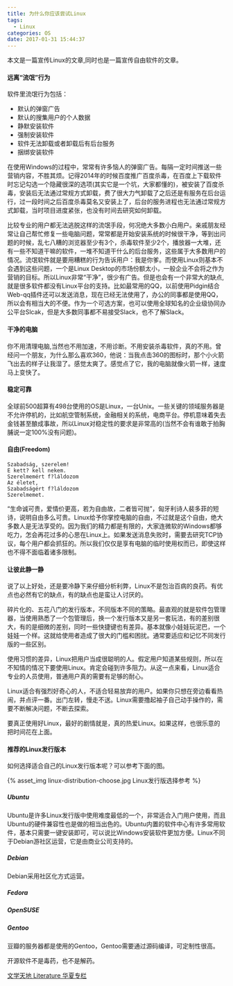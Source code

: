 ```yaml
---
title: 为什么你应该尝试Linux
tags:
  - Linux
categories: OS
date: 2017-01-31 15:44:37
---
```



本文是一篇宣传Linux的文章,同时也是一篇宣传自由软件的文章。

 <!-- more -->

#### 远离“流氓”行为

软件里流氓行为包括：

* 默认的弹窗广告
* 默认的搜集用户的个人数据
* 静默安装软件
* 强制安装软件
* 软件无法卸载或者卸载后有后台服务
* 捆绑安装软件

在使用Windows的过程中，常常有许多恼人的弹窗广告。每隔一定时间推送一些营销内容，不胜其烦。记得2014年的时候百度推广百度杀毒，在百度上下载软件时忘记勾选一个隐藏很深的选项(其实它是一个坑，大家都懂的)，被安装了百度杀毒，安装后无法通过常规方式卸载，费了很大力气卸载了之后还是有服务在后台运行，过一段时间之后百度杀毒莫名又安装上了，后台的服务进程也无法通过常规方式卸载，当时项目进度紧张，也没有时间去研究如何卸载。

比较专业的用户都无法逃脱这样的流氓手段，何况绝大多数小白用户。亲戚朋友经常让自己帮忙修复一些电脑问题，常常都是开始安装系统的时候很干净，等到出问题的时候，乱七八糟的浏览器至少有3个，杀毒软件至少2个，播放器一大堆，还有一些不知道干嘛的软件，一堆不知道干什么的后台服务，这些属于大多数用户的情况。流氓软件就是要用糟糕的行为告诉用户：我是你爹。而使用Linux则基本不会遇到这些问题，一个是Linux Desktop的市场份额太小，一般企业不会将之作为营销的目标。所以Linux非常“干净”，很少有广告。但是也会有一个非常大的缺点,就是很多软件都没有Linux平台的支持。比如最常用的QQ，以前使用Pidgin结合Web-qq插件还可以发送消息，现在已经无法使用了，办公的同事都是使用QQ，所以会有相当大的不便。作为一个可选方案，也可以使用全球知名的企业级协同办公平台Slcak，但是大多数同事都不易接受Slack，也不了解Slack。

#### 干净的电脑

你不用清理电脑,当然也不用加速，不用诊断。不用安装杀毒软件，真的不用。曾经问一个朋友，为什么那么喜欢360，他说：当我点击360的图标时，那个小火箭飞出去的样子让我湿了。感觉太爽了。感觉点了它，我的电脑就像火箭一样，速度马上变快了。

#### 稳定可靠

全球前500超算有498台使用的OS是Linux，一台Unix。一些关键的领域服务器是不允许停机的，比如航空管制系统，金融相关的系统，电商平台。停机意味着失去金钱甚至酿成事故，所以Linux对稳定性的要求是非常高的(当然不会有谁敢于拍胸脯说一定100%没有问题)。

#### 自由(Freedom)

```
Szabadság, szerelem!
E kett? kell nekem.
Szerelmemért f?láldozom
Az életet,
Szabadságért f?láldozom
Szerelmemet.
```

“生命诚可贵，爱情价更高，若为自由故，二者皆可抛”，匈牙利诗人裴多菲的短诗，说明自由多么可贵。Linux给予你掌控电脑的自由，不过就是这个自由，绝大多数人是无法享受的。因为我们的精力都是有限的，大家连微软的Windows都够吃力，怎会再花过多的心思在Linux上。如果发送消息失败时，需要去研究TCP协议，每个用户都会抓狂的。所以我们仅仅是享有电脑的临时使用权而已，即使这样也不得不面临着诸多限制。

#### 让彼此静一静

说了以上好处，还是要冷静下来仔细分析利弊，Linux不是包治百病的良药。有优点也必然有它的缺点，有的缺点也是蛮让人讨厌的。

碎片化的、五花八门的发行版本，不同版本不同的策略。最直观的就是软件包管理器，当使用熟悉了一个包管理后，换一个发行版本又是另一套玩法，有的差别很大，有的是细微的差别，同时一些快捷键也有差异。基本就像小娃娃玩泥巴，一个娃娃一个样。这就给使用者造成了很大的门槛和困扰。通常要适应和记忆不同发行版的一些区别。

使用习惯的差异，Linux把用户当成很聪明的人。假定用户知道某些规则，所以在不知情的情况下要使用Linux。肯定会碰到许多阻力。从这一点来看，Linux适合专业的人员使用，普通用户真的需要有足够的耐心。

Linux适合有强烈好奇心的人，不适合轻易放弃的用户。如果你只想在旁边看看热闹，并点评一番。出门左转，慢走不送。Linux需要撸起袖子自己动手操作的，需要不断解决问题，不断去探索。

要真正使用好Linux，最好的剧情就是，真的热爱Linux。如果这样，也很乐意的把时间花在上面。

#### 推荐的Linux发行版本

如何选择适合自己的Linux发行版本呢？可以参考下面的图。

{% asset_img linux-distribution-choose.jpg Linux发行版选择参考 %}

##### Ubuntu 

Ubuntu是许多Linux发行版中使用难度最低的一个，非常适合入门用户使用，而且Ubuntu的硬件兼容性也是做的相当出色的。Ubuntu内置的软件中心有许多常用软件，基本只需要一键安装即可，可以说比Windows安装软件更加方便。Linux不同于Debian游社区运营，它是由商业公司支持的。

##### Debian

Debian采用社区化方式运营。

##### Fedora

##### OpenSUSE

##### Gentoo

豆瓣的服务器都是使用的Gentoo，Gentoo需要通过源码编译，可定制性很高。

开源软件不是毒药，也不是解药。

[文学天地 Literature 华夏专栏](http://archives.cnd.org/HXWK/column/Literature/kd090509-3.gb.html)
